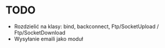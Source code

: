 TODO
====

*	Rozdzielić na klasy: bind, backconnect, Ftp/SocketUpload / Ftp/SocketDownload
*	Wysyłanie emaili jako moduł
